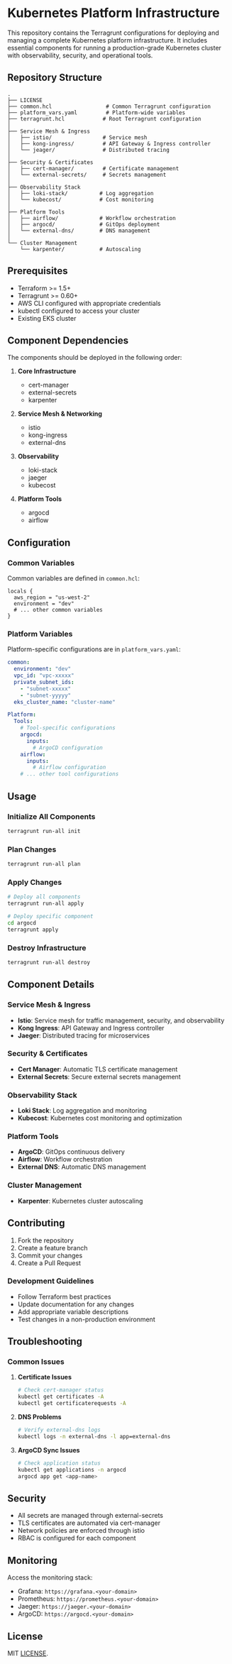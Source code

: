 # Kubernetes Platform Infrastructure

This repository contains the Terragrunt configurations for deploying and managing a complete Kubernetes platform infrastructure. It includes essential components for running a production-grade Kubernetes cluster with observability, security, and operational tools.

## Repository Structure

```plaintext
.
├── LICENSE
├── common.hcl                 # Common Terragrunt configuration
├── platform_vars.yaml         # Platform-wide variables
├── terragrunt.hcl            # Root Terragrunt configuration
│
├── Service Mesh & Ingress
│   ├── istio/                # Service mesh
│   ├── kong-ingress/         # API Gateway & Ingress controller
│   └── jeager/               # Distributed tracing
│
├── Security & Certificates
│   ├── cert-manager/         # Certificate management
│   └── external-secrets/     # Secrets management
│
├── Observability Stack
│   ├── loki-stack/          # Log aggregation
│   └── kubecost/            # Cost monitoring
│
├── Platform Tools
│   ├── airflow/             # Workflow orchestration
│   ├── argocd/              # GitOps deployment
│   └── external-dns/        # DNS management
│
└── Cluster Management
    └── karpenter/           # Autoscaling
```

## Prerequisites

- Terraform >= 1.5+
- Terragrunt >= 0.60+
- AWS CLI configured with appropriate credentials
- kubectl configured to access your cluster
- Existing EKS cluster

## Component Dependencies

The components should be deployed in the following order:

1. **Core Infrastructure**
   - cert-manager
   - external-secrets
   - karpenter

2. **Service Mesh & Networking**
   - istio
   - kong-ingress
   - external-dns

3. **Observability**
   - loki-stack
   - jaeger
   - kubecost

4. **Platform Tools**
   - argocd
   - airflow

## Configuration

### Common Variables

Common variables are defined in `common.hcl`:
```hcl
locals {
  aws_region = "us-west-2"
  environment = "dev"
  # ... other common variables
}
```

### Platform Variables

Platform-specific configurations are in `platform_vars.yaml`:
```yaml
common:
  environment: "dev"
  vpc_id: "vpc-xxxxx"
  private_subnet_ids:
    - "subnet-xxxxx"
    - "subnet-yyyyy"
  eks_cluster_name: "cluster-name"

Platform:
  Tools:
    # Tool-specific configurations
    argocd:
      inputs:
        # ArgoCD configuration
    airflow:
      inputs:
        # Airflow configuration
    # ... other tool configurations
```

## Usage

### Initialize All Components
```bash
terragrunt run-all init
```

### Plan Changes
```bash
terragrunt run-all plan
```

### Apply Changes
```bash
# Deploy all components
terragrunt run-all apply

# Deploy specific component
cd argocd
terragrunt apply
```

### Destroy Infrastructure
```bash
terragrunt run-all destroy
```

## Component Details

### Service Mesh & Ingress
- **Istio**: Service mesh for traffic management, security, and observability
- **Kong Ingress**: API Gateway and Ingress controller
- **Jaeger**: Distributed tracing for microservices

### Security & Certificates
- **Cert Manager**: Automatic TLS certificate management
- **External Secrets**: Secure external secrets management

### Observability Stack
- **Loki Stack**: Log aggregation and monitoring
- **Kubecost**: Kubernetes cost monitoring and optimization

### Platform Tools
- **ArgoCD**: GitOps continuous delivery
- **Airflow**: Workflow orchestration
- **External DNS**: Automatic DNS management

### Cluster Management
- **Karpenter**: Kubernetes cluster autoscaling

## Contributing

1. Fork the repository
2. Create a feature branch
3. Commit your changes
4. Create a Pull Request

### Development Guidelines

- Follow Terraform best practices
- Update documentation for any changes
- Add appropriate variable descriptions
- Test changes in a non-production environment

## Troubleshooting

### Common Issues

1. **Certificate Issues**
   ```bash
   # Check cert-manager status
   kubectl get certificates -A
   kubectl get certificaterequests -A
   ```

2. **DNS Problems**
   ```bash
   # Verify external-dns logs
   kubectl logs -n external-dns -l app=external-dns
   ```

3. **ArgoCD Sync Issues**
   ```bash
   # Check application status
   kubectl get applications -n argocd
   argocd app get <app-name>
   ```

## Security

- All secrets are managed through external-secrets
- TLS certificates are automated via cert-manager
- Network policies are enforced through istio
- RBAC is configured for each component

## Monitoring

Access the monitoring stack:

- Grafana: `https://grafana.<your-domain>`
- Prometheus: `https://prometheus.<your-domain>`
- Jaeger: `https://jaeger.<your-domain>`
- ArgoCD: `https://argocd.<your-domain>`

## License

MIT [LICENSE](LICENSE).